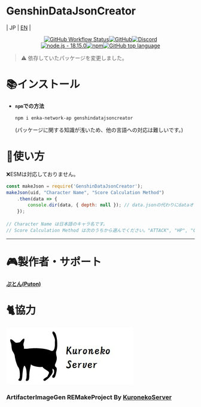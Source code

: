 # GenshinDataJsonCreator
| JP | [EN](README.md) |

<p align="center">
  <a href="https://github.com/Puton1221/GenshinDataJsonCreator/actions"><img alt="GitHub Workflow Status" src="https://img.shields.io/github/actions/workflow/status/Puton1221/GenshinDataJsonCreator/.github/workflows/npm-publish-github-packages.yml?label=BUILD%20RESULT&logo=When%20I%20Work&logoColor=white&style=for-the-badge"></a><a href="LICENSE"><img alt="GitHub" src="https://img.shields.io/github/license/Puton1221/GenshinDataJsonCreator?color=success&logo=Gitbook&logoColor=white&style=for-the-badge"></a><a href="https://discord.com/invite/kuronekoserver-support-867038364552396860"><img alt="Discord" src="https://img.shields.io/discord/867038364552396860?color=success&label=SUPPORT%20SERVER&logo=Discord&logoColor=white&style=for-the-badge"></a><br><a href="https://nodejs.org/"><img alt="node.js - 18.15.0" src="https://img.shields.io/badge/node.js-18.15.0-success?color=success&style=for-the-badge&logo=Node.js&logoColor=white"></a><a href="https://www.npmjs.com/package/genshindatajsoncreator?activeTab=readme"><img alt="npm" src="https://img.shields.io/npm/dt/genshindatajsoncreator?label=npm%20installs&logo=npm&style=for-the-badge&logoColor=white"></a><a href="https://developer.mozilla.org/docs/Web/JavaScript"><img alt="GitHub top language" src="https://img.shields.io/github/languages/top/Puton1221/GenshinDataJsonCreator?color=success&logo=javascript&logoColor=white&style=for-the-badge"></a>
</p>

> ⚠ 依存していたパッケージを変更しました。 

# 📚インストール
- **`npm`での方法**
  ```shell
  npm i enka-network-ap genshindatajsoncreator
  ```
  (パッケージに関する知識が浅いため、他の言語への対応は難しいです。)

# 🤖使い方
❌ESMは対応しておりません。
```js
const makeJson = require('GenshinDataJsonCreator');
makeJson(uid, "Character Name", "Score Calculation Method")
    .then(data => {
        console.dir(data, { depth: null }); // data.jsonの代わりにdataオブジェクトを渡します。
    });

// Character Name は日本語のキャラ名です。
// Score Calculation Method は次のうちから選んでください。"ATTACK", "HP", "CHARGE" and "ELEMENT".
```

---

# 🎮製作者・サポート
#### [ぷとん(Puton)](https://github.com/Puton1221)
# 🐈協力
![KuronekoServer](https://raw.githubusercontent.com/kuroneko6423/kuroneko6423/main/kuronekoServer.jpg)
### ArtifacterImageGen REMakeProject By [KuronekoServer](https://kuroneko6423.com/)
